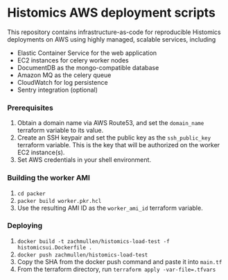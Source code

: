 # Histomics AWS deployment scripts

This repository contains infrastructure-as-code for reproducible Histomics deployments on AWS
using highly managed, scalable services, including

* Elastic Container Service for the web application
* EC2 instances for celery worker nodes
* DocumentDB as the mongo-compatible database
* Amazon MQ as the celery queue
* CloudWatch for log persistence
* Sentry integration (optional)

### Prerequisites

1. Obtain a domain name via AWS Route53, and set the `domain_name` terraform variable to its value.
1. Create an SSH keypair and set the public key as the `ssh_public_key` terraform variable.
   This is the key that will be authorized on the worker EC2 instance(s).
1. Set AWS credentials in your shell environment.

### Building the worker AMI

1. `cd packer`
1. `packer build worker.pkr.hcl`
1. Use the resulting AMI ID as the `worker_ami_id` terraform variable.

### Deploying

1. `docker build -t zachmullen/histomics-load-test -f histomicsui.Dockerfile .`
1. `docker push zachmullen/histomics-load-test`
1. Copy the SHA from the docker push command and paste it into `main.tf`
1. From the terraform directory, run `terraform apply -var-file=.tfvars`
